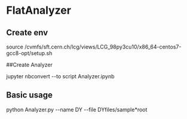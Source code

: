 # FlatAnalyzer

## Create env
source /cvmfs/sft.cern.ch/lcg/views/LCG_98py3cu10/x86_64-centos7-gcc8-opt/setup.sh

##Create Analyzer

jupyter nbconvert --to script Analyzer.ipynb

## Basic usage

python Analyzer.py --name DY --file DYfiles/sample*root